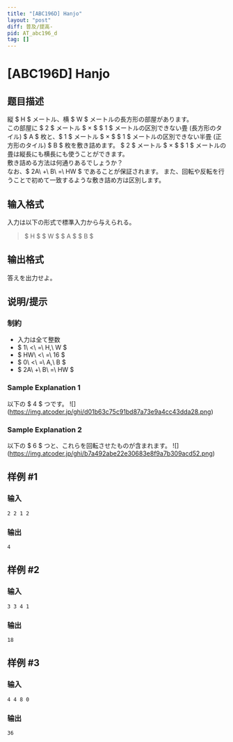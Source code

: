 ```yaml
---
title: "[ABC196D] Hanjo"
layout: "post"
diff: 普及/提高-
pid: AT_abc196_d
tag: []
---
```


# [ABC196D] Hanjo

## 题目描述

[problemUrl]: https://atcoder.jp/contests/abc196/tasks/abc196_d

縦 $ H $ メートル、横 $ W $ メートルの長方形の部屋があります。  
 この部屋に $ 2 $ メートル $ × $ $ 1 $ メートルの区別できない畳 (長方形のタイル) $ A $ 枚と、$ 1 $ メートル $ × $ $ 1 $ メートルの区別できない半畳 (正方形のタイル) $ B $ 枚を敷き詰めます。 $ 2 $ メートル $ × $ $ 1 $ メートルの畳は縦長にも横長にも使うことができます。  
 敷き詰める方法は何通りあるでしょうか？  
 なお、$ 2A\ +\ B\ =\ HW $ であることが保証されます。 また、回転や反転を行うことで初めて一致するような敷き詰め方は区別します。

## 输入格式

入力は以下の形式で標準入力から与えられる。

> $ H $ $ W $ $ A $ $ B $

## 输出格式

答えを出力せよ。

## 说明/提示

### 制約

- 入力は全て整数
- $ 1\ <\ =\ H,\ W $
- $ HW\ <\ =\ 16 $
- $ 0\ <\ =\ A,\ B $
- $ 2A\ +\ B\ =\ HW $

### Sample Explanation 1

以下の $ 4 $ つです。 !\[\](https://img.atcoder.jp/ghi/d01b63c75c91bd87a73e9a4cc43dda28.png)

### Sample Explanation 2

以下の $ 6 $ つと、これらを回転させたものが含まれます。 !\[\](https://img.atcoder.jp/ghi/b7a492abe22e30683e8f9a7b309acd52.png)

## 样例 #1

### 输入

```
2 2 1 2
```

### 输出

```
4
```

## 样例 #2

### 输入

```
3 3 4 1
```

### 输出

```
18
```

## 样例 #3

### 输入

```
4 4 8 0
```

### 输出

```
36
```

